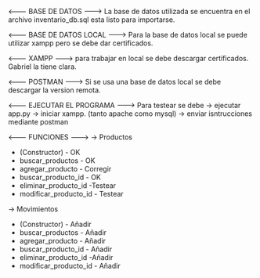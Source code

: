 <--- BASE DE DATOS --->
La base de datos utilizada se encuentra en el archivo inventario_db.sql
esta listo para importarse.


<--- BASE DE DATOS LOCAL --->
Para la base de datos local se puede utilizar xampp pero se debe dar certificados.


<--- XAMPP --->
para trabajar en local se debe descargar certificados. 
Gabriel la tiene clara. 


<--- POSTMAN --->
Si se usa una base de datos local se debe descargar la version remota.

<--- EJECUTAR EL PROGRAMA --->
Para testear se debe
→ ejecutar app.py
→ iniciar xampp. (tanto apache como mysql)
→ enviar isntrucciones mediante postman

<--- FUNCIONES --->
→ Productos
* (Constructor) - OK
* buscar_productos - OK
* agregar_producto - Corregir
* buscar_producto_id - OK
* eliminar_producto_id -Testear
* modificar_producto_id - Testear

→ Movimientos
* (Constructor) - Añadir
* buscar_productos - Añadir
* agregar_producto - Añadir
* buscar_producto_id - Añadir
* eliminar_producto_id -Añadir
* modificar_producto_id - Añadir
